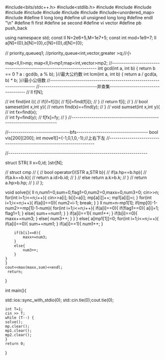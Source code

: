 #include<bits/stdc++.h>
#include<stdlib.h>
#include<string>
#include<algorithm>
#include<map>
#include<stack>
#include<queue>
#include<deque>
#include<numeric>
#include<vector>
#include<unordered_map>
#include<climits> 
#define ll long long
#define ull unsigned long long
#define endl "\n" 
#define fi first
#define se second
#define vi vector
#define pb push_back

using namespace std;
const ll N=2e6+5,M=1e7+5;
const int mod=1e9+7;
ll a[N]={0},b[N]={0},c[N]={0},d[N]={0};


// priority_queue<ll>q1;
//priority_queue<int,vector<int>,greater<int> >q;//小

map<ll,ll>mp; map<ll,ll>mp1;map<int,vector<int>>mp2;
//----------------------------------------------------------------------
int gcd(int a, int b) {
    return b == 0 ? a : gcd(b, a % b);
    }//最大公约数
int lcm(int a, int b) {
    return a / gcd(a, b) * b;
    }//最小公倍数
//----------------------------------------------------------------------
//-----------------------------并查集-----------------------------------
// ll f[N];

// int find(int i){
//    if(i!=f[i]){
//    	f[i]=find(f[i]);
//    }
//    return f[i];
// }
// bool sameset(int x,int y){
//     return find(x)==find(y);
// }
// void sumset(int x,int y){
//  int fx=find(x);     
//  int fy=find(y);
//   f[fx]=fy;
// }
//----------------------------------------------------------------------

//-------------------------------bfs------------------------------------
bool vis[200][200];
int move1[]={-1,0,1,0,-1};//上右下左
//----------------------------------------------------------------------

//----------------------------------------------------------------------

struct STR{
    ll x=0,id;
}str[N];

// struct cmp
// {
//     bool operator()(STR a,STR b){
//         if(a.hp==b.hp){
//             if(a.k==b.k){
//                 return a.id>b.id;
//             }
//             else return a.k>b.k;
//         }
//         return a.hp>b.hp;
//     }
// };




void solve(){
    ll n,num1=0,sum=0,flag1=0,num2=0,maxx=0,num3=0;
    cin>>n;
    for(int i=1;i<=n;i++){
        cin>>a[i];
        b[i]=a[i];
        mp[a[i]]++;
        mp1[a[i]]=i;
    }
    for(int i=1;i<=n;i++){
        if(a[i]==0){
            num2=i-1;
            break;
        }
    }
    ll num=n-mp1[1];
    if(mp[0]-1-num2>=mp[1]-1-num){
        for(int i=1;i<=n;i++){
            if(a[i]==0){
                if(flag1==0){
                 a[i]=1;
                 flag1=1;
                }
                else{
                sum+=num1;
                }
             }
            if(a[i]==1){
                num1++;
            }
            if(b[i]==0){
                maxx+=num3;
            }
            else{
                num3++;
            }
        }
    }
    else{
        a[mp1[1]]=0;
        for(int i=1;i<=n;i++){
            if(a[i]==0){
                sum+=num1;
             }
            if(a[i]==1){
                num1++;
            }
        
        if(b[i]==0){
            maxx+=num3;
        }
        else{
            num3++;
        }
    }
    }
    cout<<max(maxx,sum)<<endl;
     return;
}



int main(){ 
	
  std::ios::sync_with_stdio(0);
  std::cin.tie(0);cout.tie(0);

	
    int T=1;
    cin >> T;
    while (T--) {
	solve();
    mp.clear();
    mp1.clear();
    mp2.clear();
    }
    return 0;
}
